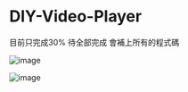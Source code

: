 # DIY-Video-Player
目前只完成30% 待全部完成 會補上所有的程式碼

![image](http://i.imgur.com/pRo2sjm.png)

![image](http://i.imgur.com/zH3NUlK.png)



